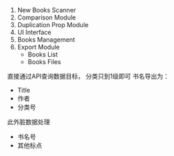 1. New Books Scanner
2. Comparison Module
3. Duplication Prop Module
4. UI Interface
5. Books Management
6. Export Module
    - Books List
    - Books Files 


直接通过API查询数据目标，
分类只到1级即可
书名导出为：
- Title
- 作者
- 分类号

此外脏数据处理
- 书名号
- 其他标点

